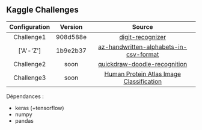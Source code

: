 ## Kaggle Challenges ##


| Configuration | Version  | Source  |
| :-----------: |:--------:| :-----: |
| Challenge1    | 908d588e | [digit-recognizer](https://www.kaggle.com/c/digit-recognizer) |
| ['A'-'Z']     | 1b9e2b37 | [az-handwritten-alphabets-in-csv-format](https://www.kaggle.com/sachinpatel21/az-handwritten-alphabets-in-csv-format) |
| Challenge2    |   soon   | [quickdraw-doodle-recognition](https://www.kaggle.com/c/quickdraw-doodle-recognition) |
| Challenge3    |   soon   | [Human Protein Atlas Image Classification](https://www.kaggle.com/c/human-protein-atlas-image-classification) |



Dépendances :
* keras (+tensorflow)
* numpy
* pandas

